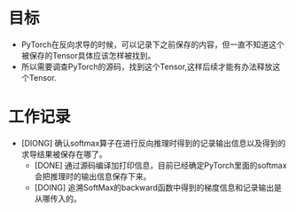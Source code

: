 # 目标
- PyTorch在反向求导的时候，可以记录下之前保存的内容，但一直不知道这个被保存的Tensor具体应该怎样被找到。
- 所以需要调查PyTorch的源码，找到这个Tensor,这样后续才能有办法释放这个Tensor.

# 工作记录
- [DIONG] 确认softmax算子在进行反向推理时得到的记录输出信息以及得到的求导结果被保存在哪了。
	- [DONE] 通过源码编译加打印信息，目前已经确定PyTorch里面的softmax会把推理时的输出信息保存下来。
	- [DOING] 追溯SoftMax的backward函数中得到的梯度信息和记录输出是从哪传入的。 